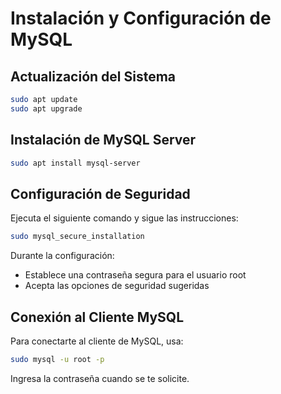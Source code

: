 # Instalación y Configuración de MySQL

## Actualización del Sistema

```bash
sudo apt update
sudo apt upgrade
```

## Instalación de MySQL Server

```bash
sudo apt install mysql-server
```

## Configuración de Seguridad

Ejecuta el siguiente comando y sigue las instrucciones:

```bash
sudo mysql_secure_installation
```

Durante la configuración:
- Establece una contraseña segura para el usuario root
- Acepta las opciones de seguridad sugeridas

## Conexión al Cliente MySQL

Para conectarte al cliente de MySQL, usa:

```bash
sudo mysql -u root -p
```

Ingresa la contraseña cuando se te solicite.
